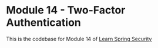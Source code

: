 # Module 14 - Two-Factor Authentication
This is the codebase for Module 14 of [Learn Spring Security](http://bit.ly/github-lss)
